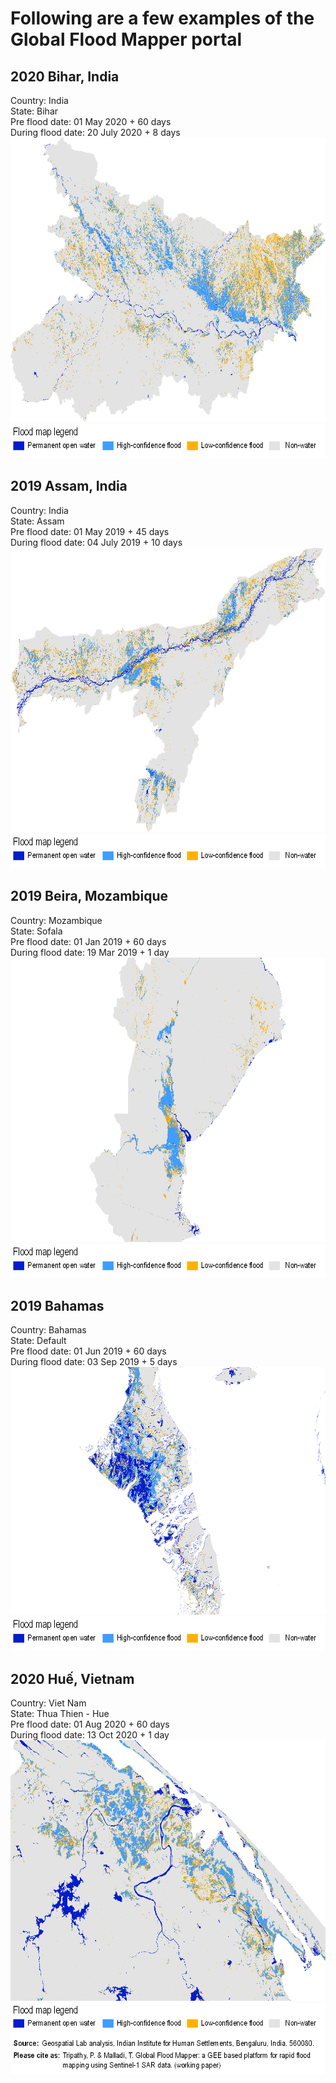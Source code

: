 # Following are a few examples of the Global Flood Mapper portal

## 2020 Bihar, India<br/>
Country: India<br/>
State: Bihar<br/>
Pre flood date: 01 May 2020 + 60 days<br/>
During flood date: 20 July 2020 + 8 days<br/>
<img src="2020_Bihar.png" height="455" width="700"><br/>
<img src="../media/legend.png" height="55" width="730"><br/>

## 2019 Assam, India<br/>
Country: India<br/>
State: Assam<br/>
Pre flood date: 01 May 2019 + 45 days<br/>
During flood date: 04 July 2019 + 10 days<br/>
<img src="2019_Assam.png" height="455" width="700"><br/>
<img src="../media/legend.png" height="55" width="730"><br/>

## 2019 Beira, Mozambique<br/>
Country: Mozambique<br/>
State: Sofala<br/>
Pre flood date: 01 Jan 2019 + 60 days<br/>
During flood date: 19 Mar 2019 + 1 day<br/>
<img src="2019_Beira.png" height="455" width="700"><br/>
<img src="../media/legend.png" height="55" width="730"><br/>

## 2019 Bahamas<br/>
Country: Bahamas<br/>
State: Default<br/>
Pre flood date: 01 Jun 2019 + 60 days<br/>
During flood date: 03 Sep 2019 + 5 days<br/>
<img src="2019_Bahamas.png" height="396" width="700"><br/>
<img src="../media/legend.png" height="55" width="730"><br/>

## 2020 Huế, Vietnam<br/>
Country: Viet Nam<br/>
State: Thua Thien - Hue<br/>
Pre flood date: 01 Aug 2020 + 60 days<br/>
During flood date: 13 Oct 2020 + 1 day<br/>
<img src="2020_Hue.png" height="417" width="700"><br/>
<img src="../media/legend_base.png" height="115" width="730"><br/>

